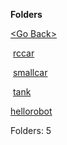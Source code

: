 **Folders**

[&lt;Go Back&gt;](../right.html)

 [rccar](rccar/right.html)

 [smallcar](smallcar/right.html)

 [tank](tank/right.html)

[hellorobot](hellorobot/right.html)

  

Folders: 5  
